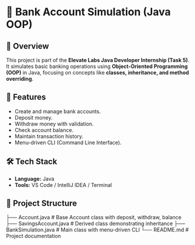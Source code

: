 # 🏦 Bank Account Simulation (Java OOP)

## 📌 Overview  
This project is part of the **Elevate Labs Java Developer Internship (Task 5)**.  
It simulates basic banking operations using **Object-Oriented Programming (OOP)** in Java, focusing on concepts like **classes, inheritance, and method overriding**.  

## 🎯 Features  
- Create and manage bank accounts.  
- Deposit money.  
- Withdraw money with validation.  
- Check account balance.  
- Maintain transaction history.  
- Menu-driven CLI (Command Line Interface).  

## 🛠️ Tech Stack  
- **Language:** Java  
- **Tools:** VS Code / IntelliJ IDEA / Terminal  

## 📂 Project Structure  
├── Account.java # Base Account class with deposit, withdraw, balance
├── SavingsAccount.java # Derived class demonstrating inheritance
├── BankSimulation.java # Main class with menu-driven CLI
└── README.md # Project documentation
